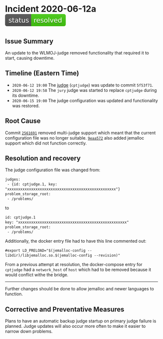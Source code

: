 # Incident 2020-06-12a ![`status: resolved`](/status-badges/resolved.svg)

## Issue Summary
An update to the WLMOJ-judge removed functionality that required it to start, causing downtime.

## Timeline (Eastern Time)
- `2020-06-12 19:00` The [judge](https://github.com/mcpt/WLMOJ-judge) (`cptjudge`) was update to commit `5f53f71`.
- `2020-06-12 19:58` The `jury` judge was started to replace `cptjudge` during its downtime.
- `2020-06-15 19:00` The judge configuration was updated and functionality was restored.

## Root Cause
Commit [`2561691`](https://github.com/DMOJ/judge-server/commit/25616914a75121067e9e6e908c969b4400b7274b) removed multi-judge support which meant that the current configuration file was no longer suitable. [`9eaa572`](https://github.com/DMOJ/judge-server/commit/9eaa57246904f91c17b9a350d63dca7082b45a0c) also added jemalloc support which did not function correctly.

## Resolution and recovery
The judge configuration file was changed from:
```docker
judges:
 - {id: cptjudge.1, key: "xxxxxxxxxxxxxxxxxxxxxxxxxxxxxxxxxxxxxxxxxxxxxxxxxx"}
problem_storage_root:
 - /problems/
```
to
```docker
id: cptjudge.1
key: "xxxxxxxxxxxxxxxxxxxxxxxxxxxxxxxxxxxxxxxxxxxxxxxxxx"
problem_storage_root:
 - /problems/
```

Additionally, the docker entry file had to have this line commented out:
```docker
#export LD_PRELOAD="$(jemalloc-config --libdir)/libjemalloc.so.$(jemalloc-config --revision)"
```

From a previous attempt at resolution, the docker-compose entry for `cptjudge` had a `network_host` of `host` which had to be removed because it would conflict withe the bridge.

---

Further changes should be done to allow jemalloc and newer languages to function.

## Corrective and Preventative Measures
Plans to have an automatic backup judge startup on primary judge failure is planned. Judge updates will also occur more often to make it easier to narrow down problems.
